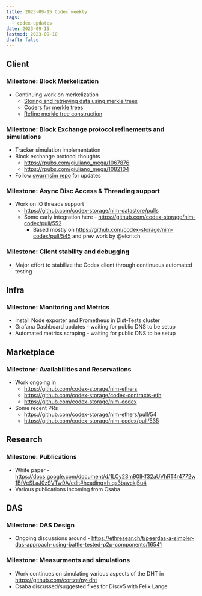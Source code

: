 ```yaml
---
title: 2023-09-15 Codex weekly
tags:
  - codex-updates
date: 2023-09-15
lastmod: 2023-09-18
draft: false
---
```


## Client

### Milestone: Block Merkelization

- Continuing work on merkelization
  - [Storing and retrieving data using merkle trees](https://github.com/codex-storage/nim-codex/pull/541)
  - [Coders for merkle trees](https://github.com/codex-storage/nim-codex/pull/519)
  - [Refine merkle tree construction](https://github.com/codex-storage/nim-codex/pull/516)

### Milestone: Block Exchange protocol refinements and simulations
- Tracker simulation implementation
- Block exchange protocol thoughts
  - https://rpubs.com/giuliano_mega/1067876
  - https://rpubs.com/giuliano_mega/1082104
- Follow [swarmsim repo](https://github.com/codex-storage/swarmsim) for updates

### Milestone: Async Disc Access & Threading support
- Work on IO threads support
  - https://github.com/codex-storage/nim-datastore/pulls
  - Some early integration here - https://github.com/codex-storage/nim-codex/pull/552
    - Based mostly on https://github.com/codex-storage/nim-codex/pull/545 and prev work by @elcritch

### Milestone: Client stability and debugging
- Major effort to stabilize the Codex client through continuous automated testing

## Infra

### Milestone: Monitoring and Metrics
- Install Node exporter and Prometheus in Dist-Tests cluster
- Grafana Dashboard updates - waiting for public DNS to be setup
- Automated metrics scraping - waiting for public DNS to be setup

## Marketplace

### Milestone: Availabilities and Reservations
- Work ongoing in
  - https://github.com/codex-storage/nim-ethers
  - https://github.com/codex-storage/codex-contracts-eth
  - https://github.com/codex-storage/nim-codex
- Some recent PRs
  - https://github.com/codex-storage/nim-ethers/pull/54
  - https://github.com/codex-storage/nim-codex/pull/535

## Research

### Milestone: Publications
- White paper - https://docs.google.com/document/d/1LCy23m90IHf32aUVhRT4r4772w1BfVcSLaJ0z9VTw9A/edit#heading=h.qs3bayckj5u4
- Various publications incoming from Csaba

## DAS

### Milestone: DAS Design
- Ongoing discussions around - https://ethresear.ch/t/peerdas-a-simpler-das-approach-using-battle-tested-p2p-components/16541

### Milestone: Measurments and simulations
- Work continues on simulating various aspects of the DHT in https://github.com/cortze/py-dht
- Csaba discussed/suggested fixes for Discv5 with Felix Lange